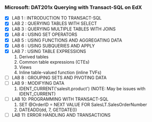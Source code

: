 ### Microsoft: DAT201x Querying with Transact-SQL on EdX ###

- [x] LAB 1 : INTRODUCTION TO TRANSACT-SQL
- [x] LAB 2 : QUERYING TABLES WITH SELECT
- [x] LAB 3 : QUERYING MULTIPLE TABLES WITH JOINS
- [x] LAB 4 : USING SET OPERATORS
- [X] LAB 5 : USING FUNCTIONS AND AGGREGATING DATA
- [X] LAB 6 : USING SUBQUERIES AND APPLY
- [X] LAB 7 : USING TABLE EXPRESSIONS
    1. Derived tables
    2. Common table expressions (CTEs)
    3. Views
    4. Inline table-valued function (inline TVFs)
- [ ] LAB 8 : GROUPING SETS AND PIVOTING DATA
- [ ] LAB 9 : MODIFYING DATA
    1. IDENT_CURRENT('saleslt.product')  (NOTE: May be issues with IDENT_CURRENT)
- [ ] LAB 10: PROGRAMMING WITH TRANSACT-SQL
    1. SET @OrderID = NEXT VALUE FOR SalesLT.SalesOrderNumber
    2. DATEADD(dd, 7, GETDATE())
- [ ] LAB 11: ERROR HANDLING AND TRANSACTIONS